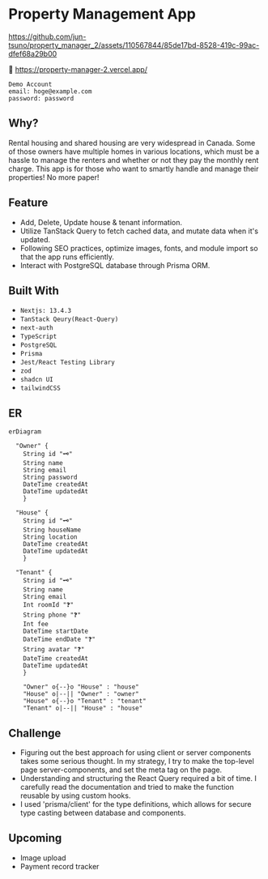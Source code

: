 # Property Management App

https://github.com/jun-tsuno/property_manager_2/assets/110567844/85de17bd-8528-419c-99ac-dfef68a29b00

🚀 https://property-manager-2.vercel.app/

```
Demo Account
email: hoge@example.com
password: password
```

## Why?

Rental housing and shared housing are very widespread in Canada. Some of those owners have multiple homes in various locations, which must be a hassle to manage the renters and whether or not they pay the monthly rent charge. This app is for those who want to smartly handle and manage their properties! No more paper!

## Feature

- Add, Delete, Update house & tenant information.
- Utilize TanStack Query to fetch cached data, and mutate data when it's updated.
- Following SEO practices, optimize images, fonts, and module import so that the app runs efficiently.
- Interact with PostgreSQL database through Prisma ORM.

## Built With

- `Nextjs: 13.4.3`
- `TanStack Qeury(React-Query)`
- `next-auth`
- `TypeScript`
- `PostgreSQL`
- `Prisma`
- `Jest/React Testing Library`
- `zod`
- `shadcn UI`
- `tailwindCSS`

## ER

```mermaid
erDiagram

  "Owner" {
    String id "🗝️"
    String name
    String email
    String password
    DateTime createdAt
    DateTime updatedAt
    }

  "House" {
    String id "🗝️"
    String houseName
    String location
    DateTime createdAt
    DateTime updatedAt
    }

  "Tenant" {
    String id "🗝️"
    String name
    String email
    Int roomId "❓"
    String phone "❓"
    Int fee
    DateTime startDate
    DateTime endDate "❓"
    String avatar "❓"
    DateTime createdAt
    DateTime updatedAt
    }

    "Owner" o{--}o "House" : "house"
    "House" o|--|| "Owner" : "owner"
    "House" o{--}o "Tenant" : "tenant"
    "Tenant" o|--|| "House" : "house"
```

## Challenge

- Figuring out the best approach for using client or server components takes some serious thought. In my strategy, I try to make the top-level page server-components, and set the meta tag on the page.
- Understanding and structuring the React Query required a bit of time. I carefully read the documentation and tried to make the function reusable by using custom hooks.
- I used 'prisma/client' for the type definitions, which allows for secure type casting between database and components.

## Upcoming

- Image upload
- Payment record tracker

